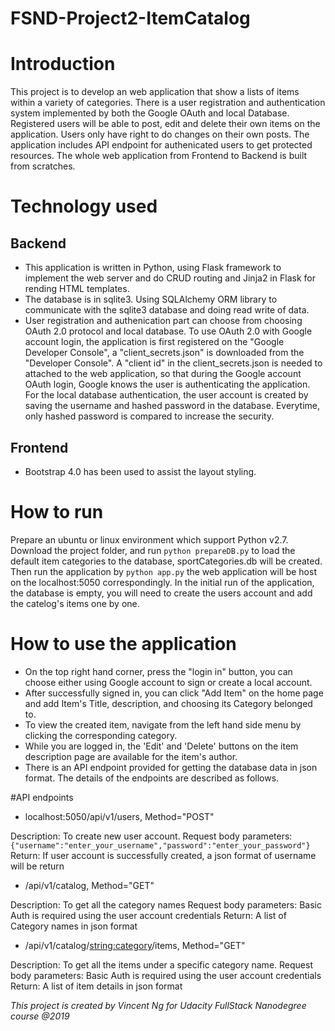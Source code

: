 # FSND-Project2-ItemCatalog

# Introduction

This project is to develop an web application that show a lists of items within a variety of categories. There is a user registration and authentication system implemented by both the Google OAuth and local Database. Registered users will be able to post, edit and delete their own items on the application. Users only have right to do changes on their own posts. The application includes API endpoint for authenicated users to get protected resources.
The whole web application from Frontend to Backend is built from scratches.

# Technology used

## Backend
- This application is written in Python, using Flask framework to implement the web server and do CRUD routing and Jinja2 in Flask for rending HTML templates.
- The database is in sqlite3. Using SQLAlchemy ORM library to communicate with the sqlite3 database and doing read write of data.
- User registration and authenication part can choose from choosing OAuth 2.0 protocol and local database.
To use OAuth 2.0 with Google account login, the application is first registered on the "Google Developer Console", a "client_secrets.json" is downloaded from the "Developer Console". A "client id" in the client_secrets.json is needed to attached to the web application, so that during the Google account OAuth login, Google knows the user is authenticating the application.
For the local database authentication, the user account is created by saving the username and hashed password in the database. Everytime, only hashed password is compared to increase the security.

## Frontend
- Bootstrap 4.0 has been used to assist the layout styling.


# How to run

Prepare an ubuntu or linux environment which support Python v2.7.
Download the project folder, and run ```python prepareDB.py``` to load the default item categories to the database, sportCategories.db will be created.
Then run the application by ```python app.py``` the web application will be host on the localhost:5050 correspondingly. In the initial run of the application, the database is empty, you will need to create the users account and add the catelog's items one by one.

# How to use the application

- On the top right hand corner, press the "login in" button, you can choose either using Google account to sign or create a local account.
- After successfully signed in, you can click "Add Item" on the home page and add Item's Title, description, and choosing its Category belonged to.
- To view the created item, navigate from the left hand side menu by clicking the corresponding category.
- While you are logged in, the 'Edit' and 'Delete' buttons on the item description page are available for the item's author.
- There is an API endpoint provided for getting the database data in json format. The details of the endpoints are described as follows.

#API endpoints

- localhost:5050/api/v1/users, Method="POST"

Description: To create new user account.
Request body parameters:
```{"username":"enter_your_username","password":"enter_your_password"}```
Return: If user account is successfully created, a json format of username will be return

- /api/v1/catalog, Method="GET"

Description: To get all the category names
Request body parameters: Basic Auth is required using the user account credentials
Return: A list of Category names in json format

- /api/v1/catalog/<string:category>/items, Method="GET"

Description: To get all the items under a specific category name.
Request body parameters: Basic Auth is required using the user account credentials
Return: A list of item details in json format

*This project is created by Vincent Ng for Udacity FullStack Nanodegree course @2019*
